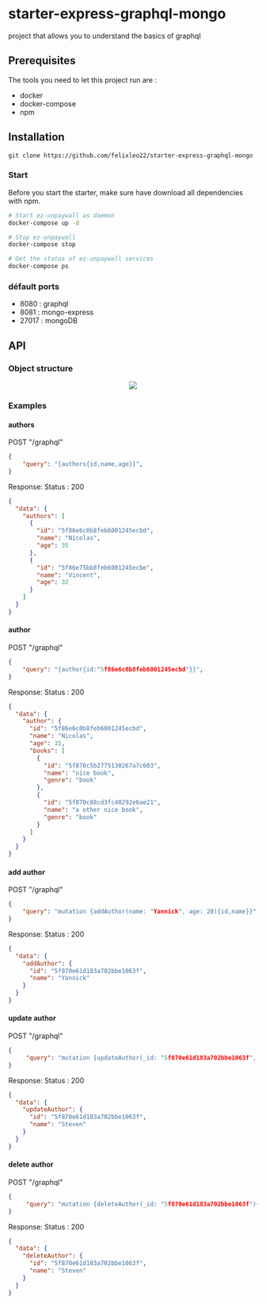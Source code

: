 # starter-express-graphql-mongo

project that allows you to understand the basics of graphql

## Prerequisites

The tools you need to let this project run are :
* docker
* docker-compose
* npm

## Installation

``` git clone https://github.com/felixleo22/starter-express-graphql-mongo ```

### Start


Before you start the starter, make sure have download all dependencies with npm.

```bash
# Start ez-unpaywall as daemon
docker-compose up -d

# Stop ez-unpaywall
docker-compose stop

# Get the status of ez-unpaywall services
docker-compose ps
```

### défault ports

- 8080 : graphql 
- 8081 : mongo-express
- 27017 : mongoDB

## API

### Object structure

<p align="center">
  <img src="https://github.com/felixleo22/starter-express-graphql-mongo/blob/master/img/modele.png" />
</p>

### Examples

#### authors
POST "/graphql"
```json
{
    "query": "{authors{id,name,age}}",
}
```
Response: 
Status : 200
```json
{
  "data": {
    "authors": [
      {
        "id": "5f86e6c0b8feb6001245ecbd",
        "name": "Nicolas",
        "age": 35
      },
      {
        "id": "5f86e75bb8feb6001245ecbe",
        "name": "Vincent",
        "age": 32
      }
    ]
  }
}
```
#### author
POST "/graphql"
```json
{
    "query": "{author{id:"5f86e6c0b8feb6001245ecbd"}}",
}
```
Response: 
Status : 200
```json
{
  "data": {
    "author": {
      "id": "5f86e6c0b8feb6001245ecbd",
      "name": "Nicolas",
      "age": 35,
      "books": [
        {
          "id": "5f870c5b2775130267a7c603",
          "name": "nice book",
          "genre": "book"
        },
        {
          "id": "5f870c88cd3fc40292e6ae21",
          "name": "a other nice book",
          "genre": "book"
        }
      ]
    }
  }
}
```
#### add author
POST "/graphql"
```json
{
    "query": "mutation {addAuthor(name: "Yannick", age: 28){id,name}}",
}
```
Response: 
Status : 200
```json
{
  "data": {
    "addAuthor": {
      "id": "5f870e61d183a702bbe1063f",
      "name": "Yannick"
    }
  }
}
```
#### update author
POST "/graphql"
```json
{
     "query": "mutation {updateAuthor(_id: "5f870e61d183a702bbe1063f", name: "Steven", age: 24){id,name}}"
}
```
Response: 
Status : 200
```json
{
  "data": {
    "updateAuthor": {
      "id": "5f870e61d183a702bbe1063f",
      "name": "Steven"
    }
  }
}
```
#### delete author
POST "/graphql"
```json
{
     "query": "mutation {deleteAuthor(_id: "5f870e61d183a702bbe1063f"){id,name}}"
}
```
Response: 
Status : 200
```json
{
  "data": {
    "deleteAuthor": {
      "id": "5f870e61d183a702bbe1063f",
      "name": "Steven"
    }
  }
}
```